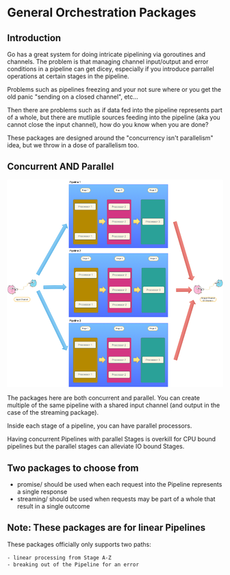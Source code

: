 # General Orchestration Packages

## Introduction

Go has a great system for doing intricate pipelining via goroutines and channels.  The problem is that managing channel input/output and error conditions in a pipeline can get dicey, especially if you introduce parrallel operations at certain stages in the pipeline.

Problems such as pipelines freezing and your not sure where or you get the old panic "sending on a closed channel", etc... 

Then there are problems such as if data fed into the pipeline represents part of a whole, but there are mutliple sources feeding into the pipeline (aka you cannot close the input channel), how do you know when you are done?

These packages are designed around the "concurrency isn't parallelism" idea, but we throw in a dose of parallelism too.

## Concurrent AND Parallel

![Basic Pipeline Diagram](https://github.com/johnsiilver/orchestration/blob/main/general/pipline.png?raw=true)

The packages here are both concurrent and parallel.  You can create multiple of the same pipeline with a shared input channel (and output in the case of the streaming package).

Inside each stage of a pipeline, you can have parallel processors. 

Having concurrent Pipelines with parallel Stages is overkill for CPU bound pipelines but the parallel stages can alleviate IO bound Stages. 

## Two packages to choose from

- promise/ should be used when each request into the Pipeline represents a single response
- streaming/ should be used when requests may be part of a whole that result in a single outcome

## Note: These packages are for linear Pipelines

These packages officially only supports two paths:

	- linear processing from Stage A-Z
	- breaking out of the Pipeline for an error
